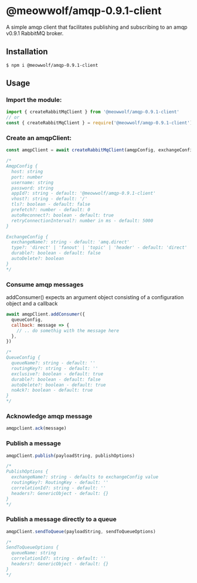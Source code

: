 # @meowwolf/amqp-0.9.1-client

A simple amqp client that facilitates publishing and subscribing to an amqp v0.9.1 RabbitMQ broker.

## Installation

```shell
$ npm i @meowwolf/amqp-0.9.1-client
```

## Usage

### Import the module:

```javascript
import { createRabbitMqClient } from '@meowwolf/amqp-0.9.1-client'
// or
const { createRabbitMqClient } = require('@meowwolf/amqp-0.9.1-client')
```

### Create an amqpClient:

```javascript
const amqpClient = await createRabbitMqClient(amqpConfig, exchangeConfig)

/*
AmqpConfig {
  host: string
  port: number
  username: string
  password: string
  appId?: string - default: '@meowwolf/amqp-0.9.1-client'
  vhost?: string - default: '/'
  tls?: boolean - default: false
  prefetch?: number - default: 0
  autoReconnect?: boolean - default: true
  retryConnectionInterval?: number in ms - default: 5000
}

ExchangeConfig {
  exchangeName?: string - default: 'amq.direct'
  type?: 'direct' | 'fanout' | 'topic' | 'header' - default: 'direct'
  durable?: boolean - default: false
  autoDelete?: boolean
}
*/
```

### Consume amqp messages

addConsumer() expects an argument object consisting of a configuration object and a callback

```javascript
await amqpClient.addConsumer({
  queueConfig,
  callback: message => {
    // .. do somethig with the message here
  },
})

/*
QueueConfig {
  queueName?: string - default: ''
  routingKey?: string - default: ''
  exclusive?: boolean - default: true
  durable?: boolean - default: false
  autoDelete?: boolean - default: true
  noAck?: boolean - default: true
}
*/
```

### Acknowledge amqp message

```javascript
amqpclient.ack(message)
```

### Publish a message

```javascript
amqpClient.publish(payloadString, publishOptions)

/*
PublishOptions {
  exchangeName?: string - defaults to exchangeConfig value
  routingKey?: RoutingKey - default: ''
  correlationId?: string - default: ''
  headers?: GenericObject - default: {}
}
*/
```

### Publish a message directly to a queue

```javascript
amqpClient.sendToQueue(payloadString, sendToQueueOptions)

/*
SendToQueueOptions {
  queueName: string
  correlationId?: string - default: ''
  headers?: GenericObject - default: {}
}
*/
```
